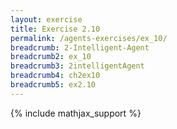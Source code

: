 ```yaml
---
layout: exercise
title: Exercise 2.10
permalink: /agents-exercises/ex_10/
breadcrumb: 2-Intelligent-Agent
breadcrumb2: ex_10
breadcrumb3: 2intelligentAgent
breadcrumb4: ch2ex10
breadcrumb5: ex2.10
---
```


{% include mathjax_support %}

